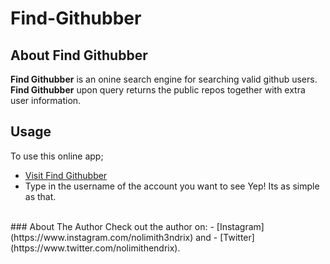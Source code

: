 # Find-Githubber
## About Find Githubber
**Find Githubber** is an onine search engine for searching valid github users. **Find Githubber** upon query returns the public repos together with extra user information.
<br>
## Usage
To use this online app;
- [Visit Find Githubber](https://hendrixgotcodes.github.io/Find-Githubber/)
- Type in the username of the account you want to see
Yep! Its as simple as that.
<br>
### About The Author
Check out the author on: 
- [Instagram](https://www.instagram.com/nolimith3ndrix) and 
- [Twitter](https://www.twitter.com/nolimithendrix).
